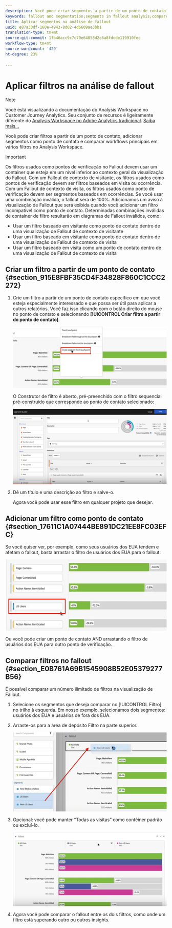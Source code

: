 ```yaml
---
description: Você pode criar segmentos a partir de um ponto de contato, adicionar segmentos como ponto de contato e comparar fluxos de trabalho principais em vários segmentos no Analysis Workspace.
keywords: fallout and segmentation;segments in fallout analysis;compare segments in fallout
title: Aplicar segmentos na análise de fallout
uuid: e87a33df-160e-4943-8d02-4d6609ae3bb1
translation-type: tm+mt
source-git-commit: 1fb46acc9c7c70e64058d2c6a8fdcde119910fec
workflow-type: tm+mt
source-wordcount: '429'
ht-degree: 23%

---
```



# Aplicar filtros na análise de fallout

>[!NOTE]
>
>Você está visualizando a documentação do Analysis Workspace no Customer Journey Analytics. Seu conjunto de recursos é ligeiramente diferente do [Analysis Workspace no Adobe Analytics tradicional](https://docs.adobe.com/content/help/pt-BR/analytics/analyze/analysis-workspace/home.html). [Saiba mais...](/help/getting-started/cja-aa.md)

Você pode criar filtros a partir de um ponto de contato, adicionar segmentos como ponto de contato e comparar workflows principais em vários filtros no Analysis Workspace.

>[!IMPORTANT]
>
>Os filtros usados como pontos de verificação no Fallout devem usar um container que esteja em um nível inferior ao contexto geral da visualização do Fallout. Com um Fallout de contexto de visitante, os filtros usados como pontos de verificação devem ser filtros baseados em visita ou ocorrência. Com um Fallout de contexto de visita, os filtros usados como ponto de verificação devem ser segmentos baseados em ocorrências. Se você usar uma combinação inválida, o fallout será de 100%. Adicionamos um aviso à visualização de Fallout que será exibida quando você adicionar um filtro incompatível como ponto de contato. Determinadas combinações inválidas de container de filtro resultarão em diagramas de Fallout inválidos, como:

* Usar um filtro baseado em visitante como ponto de contato dentro de uma visualização de Fallout de contexto de visitante
* Usar um filtro baseado em visitante como ponto de contato dentro de uma visualização de Fallout de contexto de visita
* Usar um filtro baseado em visita como um ponto de contato dentro de uma visualização de Fallout de contexto de visita

## Criar um filtro a partir de um ponto de contato {#section_915E8FBF35CD4F34828F860C1CCC2272}

1. Crie um filtro a partir de um ponto de contato específico em que você esteja especialmente interessado e que possa ser útil para aplicar a outros relatórios. Você faz isso clicando com o botão direito do mouse no ponto de contato e selecionando **[!UICONTROL Criar filtro a partir do ponto de contato]**.

   ![](assets/segment-from-touchpoint.png)

   O Construtor de filtro é aberto, pré-preenchido com o filtro sequencial pré-construído que corresponde ao ponto de contato selecionado:

   ![](assets/segment-builder.png)

1. Dê um título e uma descrição ao filtro e salve-o.

   Agora você pode usar esse filtro em qualquer projeto que desejar.

## Adicionar um filtro como ponto de contato {#section_17611C1A07444BE891DC21EE8FC03EFC}

Se você quiser ver, por exemplo, como seus usuários dos EUA tendem e afetam o fallout, basta arrastar o filtro de usuários dos EUA para o fallout:

![](assets/segment-touchpoint.png)

Ou você pode criar um ponto de contato AND arrastando o filtro de usuários dos EUA para outro ponto de verificação.

## Comparar filtros no fallout {#section_E0B761A69B1545908B52E05379277B56}

É possível comparar um número ilimitado de filtros na visualização de Fallout.

1. Selecione os segmentos que deseja comparar no [!UICONTROL Filtro] no trilho à esquerda. Em nosso exemplo, selecionamos dois segmentos: usuários dos EUA e usuários de fora dos EUA.
1. Arraste-os para a área de depósito Filtro na parte superior.

   ![](assets/segment-drop.png)

1. Opcional: você pode manter “Todas as visitas” como contêiner padrão ou excluí-lo.

   ![](assets/seg-compare.png)

1. Agora você pode comparar o fallout entre os dois filtros, como onde um filtro está superando outro ou outros insights.
